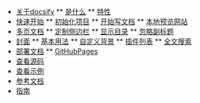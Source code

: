 <!-- docs/_sidebar.md -->

* [关于docsify](/#关于docsify)
** [是什么](/#是什么)
** [特性](/#特性)
* [快速开始](/#快速开始)
** [初始化项目](/#初始化项目)
** [开始写文档](/#开始写文档)
** [本地预览网站](/#本地预览网站)
* [多页文档](/#多页文档)
** [定制侧边栏](/#定制侧边栏)
** [显示目录](/#显示目录)
** [忽略副标题](/#忽略副标题)
* [封面](/#封面)
** [基本用法](/#基本用法)
** [自定义背景](/#自定义背景)
** [插件列表](/#插件列表)
** [全文搜索](/#全文搜索)
* [部署文档](/#部署文档)
** [GitHubPages](/#GitHubPages)
* [查看源码](/#查看源码)
* [查看示例](/#查看示例)
* [参考文档](/#参考文档)
* [指南](/guide)